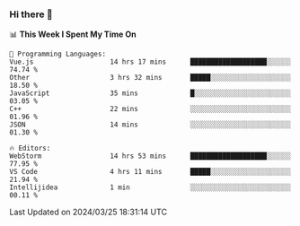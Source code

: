### Hi there 👋

<!--
**asdf12303116/asdf12303116** is a ✨ _special_ ✨ repository because its `README.md` (this file) appears on your GitHub profile.

Here are some ideas to get you started:

- 🔭 I’m currently working on ...
- 🌱 I’m currently learning ...
- 👯 I’m looking to collaborate on ...
- 🤔 I’m looking for help with ...
- 💬 Ask me about ...
- 📫 How to reach me: ...
- 😄 Pronouns: ...
- ⚡ Fun fact: ...
-->

<!--START_SECTION:waka-->
📊 **This Week I Spent My Time On** 

```text
💬 Programming Languages: 
Vue.js                   14 hrs 17 mins      ███████████████████░░░░░░   74.74 % 
Other                    3 hrs 32 mins       █████░░░░░░░░░░░░░░░░░░░░   18.50 % 
JavaScript               35 mins             █░░░░░░░░░░░░░░░░░░░░░░░░   03.05 % 
C++                      22 mins             ░░░░░░░░░░░░░░░░░░░░░░░░░   01.96 % 
JSON                     14 mins             ░░░░░░░░░░░░░░░░░░░░░░░░░   01.30 % 

🔥 Editors: 
WebStorm                 14 hrs 53 mins      ███████████████████░░░░░░   77.95 % 
VS Code                  4 hrs 11 mins       █████░░░░░░░░░░░░░░░░░░░░   21.94 % 
Intellijidea             1 min               ░░░░░░░░░░░░░░░░░░░░░░░░░   00.11 % 
```


 Last Updated on 2024/03/25 18:31:14 UTC
<!--END_SECTION:waka-->
